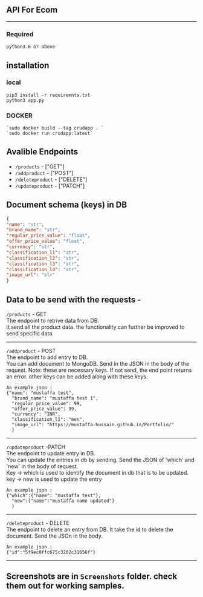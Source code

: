 ## API For Ecom

___
### Required
    python3.6 or above


## installation

### local
    pip3 install -r requiremnts.txt
    python3 app.py


### DOCKER
    `sudo docker build --tag crudapp . `
    `sudo docker run crudapp:latest`

## Avalible Endpoints
- `/products`  - ["GET"]
- `/addproduct` - ["POST"]
- `/deleteproduct`  - ["DELETE"]
- `/updateproduct` - ["PATCH"]

## Document schema (keys) in DB

```json
{
"name": "str",
"brand_name": "str",
"regular_price_value": "float",
"offer_price_value": "float",
"currency": "str",
"classification_l1": "str",
"classification_l2": "str",
"classification_l3": "str",
"classification_l4": "str",
"image_url": "str"
}

```


## Data to be send with the requests -

`/products` - GET <br>
    The endpoint to retrive data from DB.<br>
    It send all the product data. the functionality can further be improved to send specific data.

____
`/addproduct` - POST <br>
    The endpoint to add entry to DB.<br>
    You can add document to MongoDB. Send in the JSON in the body of the request.
    Note: these are necessary keys. If not send, the end point returns an error. other keys can be added along with these keys.
    
    An example json : 
    {"name": "mustaffa test",
      "brand_name": "mustaffa test 1",
      "regular_price_value": 99,
      "offer_price_value": 99,
      "currency": "INR",
      "classification_l1": "men",
      "image_url": "https://mustaffa-hussain.github.io/Portfolio/"
      }


_____
`/updateproduct` -PATCH <br>
    The endpoint to update entry in DB.<br>
    You can update the entries in db by sending. Send the JSON of 'which' and 'new' in the body of request. <br>
    Key -> which is used to identify the document in db that is to be updated.<br>
    key -> new is used to update the entry
    
    An example json : 
    {"which":{"name": "mustaffa test"},
      "new":{"name":"mustaffa name updated"}
      }

____

`/deleteproduct` - DELETE <br>
    The endpoint to delete an entry from DB. It take the id to delete the document.
    Send the JSOn in the body.
    
    An example json : 
    {"id":"5f9ec0ffc675c3202c31656f"}

___

## Screenshots are in `Screenshots` folder. check them out for working samples.

